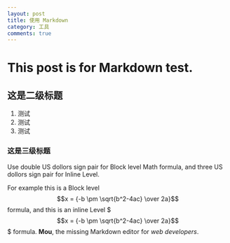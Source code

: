 ```yaml
---
layout: post
title: 使用 Markdown
category: 工具
comments: true
---
```


# This post is for Markdown test.

## 这是二级标题

1. 测试
2. 测试
3. 测试


### 这是三级标题
 Use double US dollors sign pair for Block level Math formula, and three US dollors sign pair for Inline Level.

For example this is a Block level $$x = {-b \pm \sqrt{b^2-4ac} \over 2a}$$ formula, and this is an inline Level $$$x = {-b \pm \sqrt{b^2-4ac} \over 2a}$$$ formula.
**Mou**, the missing Markdown editor for *web developers*.